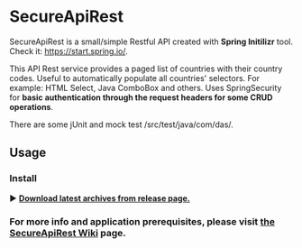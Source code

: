 SecureApiRest
=================

SecureApiRest is a small/simple Restful API created with **Spring Initilizr** tool. Check it: https://start.spring.io/.

This API Rest service provides a paged list of countries with their country codes. Useful to automatically populate all countries' selectors. For example: HTML Select, Java ComboBox and others. Uses SpringSecurity for **basic authentication through the request headers for some CRUD operations**.

There are some jUnit and mock test /src/test/java/com/das/.

## Usage

### Install

:arrow_forward: **[Download latest archives from release page.](https://github.com/coredan/SecureApiRest)**

### For more info and application prerequisites, please visit [the SecureApiRest Wiki](https://github.com/coredan/SecureApiRest/wiki) page.
